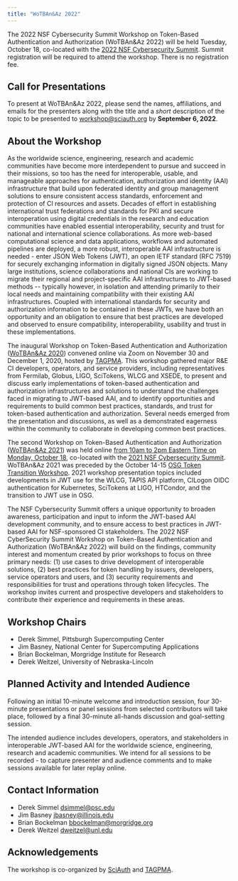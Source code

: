```yaml
---
title: "WoTBAn&Az 2022"
---
```


The 2022 NSF Cybersecurity Summit Workshop on Token-Based Authentication and Authorization (WoTBAn&Az 2022) will be held Tuesday, October 18, co-located with the [2022 NSF Cybersecurity Summit](https://www.trustedci.org/2022-cybersecurity-summit). Summit registration will be required to attend the workshop. There is no registration fee.

Call for Presentations
----------------------
To present at WoTBAn&Az 2022, please send the names, affiliations, and emails for the presenters along with the title and a _short_ description of the topic to be presented to <workshop@sciauth.org> by **September 6, 2022**.

About the Workshop
------------------
As the worldwide science, engineering, research and academic communities have become more interdependent to pursue and succeed in their missions, so too has the need for interoperable, usable, and manageable approaches for authentication, authorization and identity (AAI) infrastructure that build upon federated identity and group management solutions to ensure consistent access standards, enforcement and protection of CI resources and assets. Decades of effort in establishing international trust federations and standards for PKI and secure interoperation using digital credentials in the research and education communities have enabled essential interoperability, security and trust for national and international science collaborations. As more web-based computational science and data applications, workflows and automated pipelines are deployed, a more robust, interoperable AAI infrastructure is needed - enter JSON Web Tokens (JWT), an open IETF standard (RFC 7519) for securely exchanging information in digitally signed JSON objects. Many large institutions, science collaborations and national CIs are working to migrate their regional and project-specific AAI infrastructures to JWT-based methods -- typically however, in isolation and attending primarily to their local needs and maintaining compatibility with their existing AAI infrastructures. Coupled with international standards for security and authorization information to be contained in these JWTs, we have both an opportunity and an obligation to ensure that best practices are developed and observed to ensure compatibility, interoperability, usability and trust in these implementations.

The inaugural Workshop on Token-Based Authentication and Authorization ([WoTBAn&Az 2020](https://indico.rnp.br/event/33/)) convened online via Zoom on November 30 and December 1, 2020, hosted by [TAGPMA](http://www.tagpma.org/). This workshop gathered major R&E CI developers, operators, and service providers, including representatives from Fermilab, Globus, LIGO, SciTokens, WLCG and XSEDE, to present and discuss early implementations of token-based authentication and authorization infrastructures and solutions to understand the challenges faced in migrating to JWT-based AAI, and to identify opportunities and requirements to build common best practices, standards, and trust for token-based authentication and authorization. Several needs emerged from the presentation and discussions, as well as a demonstrated eagerness within the community to collaborate in developing common best practices.

The second Workshop on Token-Based Authentication and Authorization ([WoTBAn&Az 2021](https://sciauth.org/workshop/2021/)) was held online [from 10am to 2pm Eastern Time on Monday, October 18](https://www.timeanddate.com/worldclock/fixedtime.html?msg=WoTBAn%26Az+2021&iso=20211018T10&p1=3723&ah=4), co-located with the [2021 NSF Cybersecurity Summit](https://www.trustedci.org/2021-cybersecurity-summit). WoTBAn&Az 2021 was preceded by the October 14-15 [OSG Token Transition Workshop](https://opensciencegrid.org/events/Token-Transition-Workshop/). 2021 workshop presentation topics included developments in JWT use for the WLCG, TAPIS API platform, CILogon OIDC authentication for Kubernetes, SciTokens at LIGO, HTCondor, and the transition to JWT use in OSG.

The NSF Cybersecurity Summit offers a unique opportunity to broaden awareness, participation and input to inform the JWT-based AAI development community, and to ensure access to best practices in JWT-based AAI for NSF-sponsored CI stakeholders. The 2022 NSF CyberSecurity Summit Workshop on Token-Based Authentication and Authorization (WoTBAn&Az 2022) will build on the findings, community interest and momentum created by prior workshops to focus on three primary needs: (1) use cases to drive development of interoperable solutions, (2) best practices for token handling by issuers, developers, service operators and users, and (3) security requirements and responsibilities for trust and operations through token lifecycles. The workshop invites current and prospective developers and stakeholders to contribute their experience and requirements in these areas.

Workshop Chairs
---------------
* Derek Simmel, Pittsburgh Supercomputing Center
* Jim Basney, National Center for Supercomputing Applications
* Brian Bockelman, Morgridge Institute for Research
* Derek Weitzel, University of Nebraska-Lincoln

Planned Activity and Intended Audience
--------------------------------------
Following an initial 10-minute welcome and introduction session, four 30-minute presentations or panel sessions from selected contributors will take place, followed by a final 30-minute all-hands discussion and goal-setting session.

The intended audience includes developers, operators, and stakeholders in interoperable JWT-based AAI for the worldwide science, engineering, research and academic communities.
We intend for all sessions to be recorded - to capture presenter and audience comments and to make sessions available for later replay online.

Contact Information
-------------------
* Derek Simmel <dsimmel@psc.edu>
* Jim Basney <jbasney@illinois.edu>
* Brian Bockelman <bbockelman@morgridge.org>
* Derek Weitzel <dweitzel@unl.edu>

Acknowledgements
----------------
The workshop is co-organized by [SciAuth](https://sciauth.org/) and [TAGPMA](http://www.tagpma.org/).
